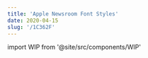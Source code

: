 ```yaml
---
title: 'Apple Newsroom Font Styles'
date: 2020-04-15
slug: '/1C362F'
---
```


import WIP from '@site/src/components/WIP'

<WIP state="translating" />
